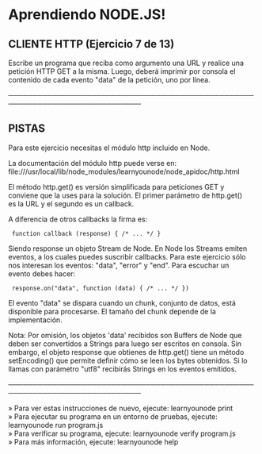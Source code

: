 # Aprendiendo NODE.JS!  
   
 ## CLIENTE HTTP (Ejercicio 7 de 13)  
   
  Escribe un programa que reciba como argumento una URL y realice una  
  petición HTTP GET a la misma. Luego, deberá imprimir por consola el  
  contenido de cada evento "data" de la petición, uno por línea.  
   
 ─────────────────────────────────────────────────────────────────────────────  
   
 ## PISTAS  
   
  Para este ejercicio necesitas el módulo http incluido en Node.  
   
  La documentación del módulo http puede verse en:  
  file:///usr/local/lib/node_modules/learnyounode/node_apidoc/http.html  
   
  El método http.get() es versión simplificada para peticiones GET y  
  conviene que la uses para la solución. El primer parámetro de http.get()  
  es la URL y el segundo es un callback.  
   
  A diferencia de otros callbacks la firma es:  
   
     function callback (response) { /* ... */ }  
   
  Siendo response un objeto Stream de Node. En Node los Streams emiten  
  eventos, a los cuales puedes suscribir callbacks. Para este ejercicio sólo  
  nos interesan los eventos: "data", "error" y "end". Para escuchar un  
  evento debes hacer:  
   
     response.on("data", function (data) { /* ... */ })  
   
  El evento "data" se dispara cuando un chunk, conjunto de datos, está  
  disponible para procesarse. El tamaño del chunk depende de la  
  implementación.  
   
  Nota: Por omisión, los objetos 'data' recibidos son Buffers de Node que  
  deben ser convertidos a Strings para luego ser escritos en consola. Sin  
  embargo, el objeto response que obtienes de http.get() tiene un método  
  setEncoding() que permite definir cómo se leen los bytes obtenidos. Si lo  
  llamas con parámetro "utf8" recibirás Strings en los eventos emitidos.  
   
 ─────────────────────────────────────────────────────────────────────────────  
   
   » Para ver estas instrucciones de nuevo, ejecute: learnyounode print          
   » Para ejecutar su programa en un entorno de pruebas, ejecute:                                                                            
     learnyounode run program.js                                                 
   » Para verificar su programa, ejecute: learnyounode verify program.js         
   » Para más información, ejecute: learnyounode help